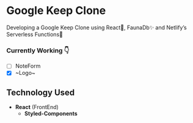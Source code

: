 # Google Keep Clone
Developing a Google Keep Clone using React🚀, FaunaDb✨ and Netlify’s Serverless Functions🤩

### Currently Working 👇
- [ ] NoteForm
- [x] ~Logo~

## Technology Used
* **React** (FrontEnd)
    * **Styled-Components** 
